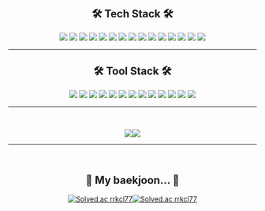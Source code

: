 <div align=center>
<h2>🛠 Tech Stack 🛠</h2>
<p>
<img src="https://img.shields.io/badge/Python-3776AB?style=for-the-badge&logo=Python&logoColor=white"/>
<img src= "https://img.shields.io/badge/java-%23ED8B00.svg?style=for-the-badge&logo=java&logoColor=white"/>
<img src="https://img.shields.io/badge/Kotlin-7F52FF?style=for-the-badge&logo=Kotlin&logoColor=white"/>
<img src="https://img.shields.io/badge/Django-092E20?style=for-the-badge&logo=Django&logoColor=white"/>
<img src="https://img.shields.io/badge/R-276DC3?style=for-the-badge&logo=R&logoColor=white"/>
<img src="https://img.shields.io/badge/Springboot-6DB33F?style=for-the-badge&logo=Springboot&logoColor=white"/>
 <img src="https://img.shields.io/badge/FastAPI-009688?style=for-the-badge&logo=FastAPI&logoColor=white"/>
 <img src= "https://img.shields.io/badge/Vue.js-4FC08D?style=for-the-badge&logo=Vue.js&logoColor=white"/>
 <img src="https://img.shields.io/badge/Gradle-02303A?style=for-the-badge&logo=Gradle&logoColor=white"/>
  <img src= "https://img.shields.io/badge/MySQL-4479A1?style=for-the-badge&logo=Mysql&logoColor=white"/>
  <img src= "https://img.shields.io/badge/Numpy-013243?style=for-the-badge&logo=NumPy&logoColor=white"/>
  <img src= "https://img.shields.io/badge/pandas-150458?style=for-the-badge&logo=pandas&logoColor=white"/>
  <img src= "https://img.shields.io/badge/sklearn-F7931E?style=for-the-badge&logo=scikit-learn&logoColor=white"/>
  <img src= "https://img.shields.io/badge/Apache Hadoop-66CCFF?style=for-the-badge&logo=ApacheHadoop&logoColor=white"/>
  <img src= "https://img.shields.io/badge/Apache Hive-FDEE21?style=for-the-badge&logo=ApacheHive&logoColor=white"/>
<hr>
<h2>🛠 Tool Stack 🛠</h2>
<img src= "https://img.shields.io/badge/Visual Studio Code-007ACC?style=for-the-badge&logo=Visual Studio Code&logoColor=white"/>
<img src="https://img.shields.io/badge/jupyter-F37626?style=for-the-badge&logo=jupyter&logoColor=white"/>
<img src= "https://img.shields.io/badge/Eclipse-2C2255?style=for-the-badge&logo=Eclipse&logoColor=white"/>
<img src= "https://img.shields.io/badge/IntelliJ-000000?style=for-the-badge&logo=IntelliJIDEA&logoColor=white"/>
<img src= "https://img.shields.io/badge/PyCharm-000000?style=for-the-badge&logo=PyCharm&logoColor=white"/>
<img src= "https://img.shields.io/badge/Postman-FF6C37?style=for-the-badge&logo=Postman&logoColor=white"/>
<img src= "https://img.shields.io/badge/Notion-000000?style=for-the-badge&logo=Notion&logoColor=white"/>
<img src= "https://img.shields.io/badge/Sourcetree-0052CC?style=for-the-badge&logo=Sourcetree&logoColor=white"/>
 <img src= "https://img.shields.io/badge/GitKraken-179287?style=for-the-badge&logo=GitKraken&logoColor=white"/>
<img src= "https://img.shields.io/badge/Mattermost-0058CC?style=for-the-badge&logo=Mattermost&logoColor=white"/>
<img src= "https://img.shields.io/badge/Jira-0052CC?style=for-the-badge&logo=Jira&logoColor=white"/>
<img src= "https://img.shields.io/badge/GitLab-FC6D26?style=for-the-badge&logo=GitLab&logoColor=white"/>
<img src= "https://img.shields.io/badge/GitHub-181717?style=for-the-badge&logo=GitHub&logoColor=white"/>

<hr>
<p>
<br>

![](https://github-readme-stats.vercel.app/api?username=rrkcl7733&show_icons=true&count_private=true&theme=tokyonight)![](https://github-readme-stats.vercel.app/api/top-langs/?username=rrkcl7733&layout=compact)
<br>
<hr>
<br>
<h2>💩 My baekjoon... 💩</h2>

[![Solved.ac rrkcl77](http://mazassumnida.wtf/api/v2/generate_badge?boj=rrkcl77)](https://solved.ac/rrkcl77)[![Solved.ac rrkcl77](http://mazandi.herokuapp.com/api?handle=rrkcl77&theme=warm)](https://solved.ac/rrkcl77)

</div>
